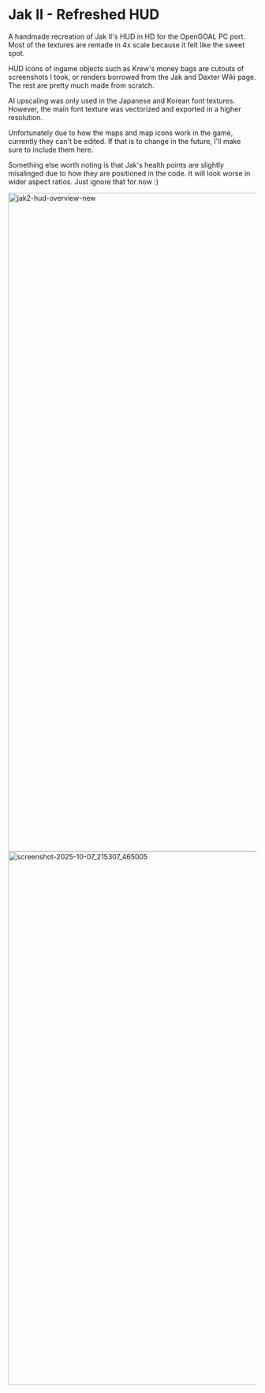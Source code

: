 # Jak II - Refreshed HUD
A handmade recreation of Jak II's HUD in HD for the OpenGOAL PC port. Most of the textures are remade in 4x scale because it felt like the sweet spot.

HUD icons of ingame objects such as Krew's money bags are cutouts of screenshots I took, or renders borrowed from the Jak and Daxter Wiki page. The rest are pretty much made from scratch.

AI upscaling was only used in the Japanese and Korean font textures. However, the main font texture was vectorized and exported in a higher resolution.

Unfortunately due to how the maps and map icons work in the game, currently they can't be edited. If that is to change in the future, I'll make sure to include them here.

Something else worth noting is that Jak's health points are slightly misalinged due to how they are positioned in the code. It will look worse in wider aspect ratios. Just ignore that for now :)

<img width="1002" height="1333" alt="jak2-hud-overview-new" src="https://github.com/user-attachments/assets/04a0e19b-d6f6-43ed-b0b0-ce0a6948e346" />
<img width="1440" height="1080" alt="screenshot-2025-10-07_215307_465005" src="https://github.com/user-attachments/assets/90f39478-7400-4237-8a24-2c7b043f4620" />
